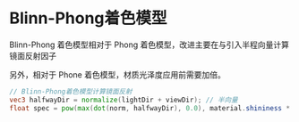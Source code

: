 # Blinn-Phong着色模型

Blinn-Phong 着色模型相对于 Phong 着色模型，改进主要在与引入半程向量计算镜面反射因子

另外，相对于 Phone 着色模型，材质光泽度应用前需要加倍。

```glsl
// Blinn-Phong着色模型计算镜面反射
vec3 halfwayDir = normalize(lightDir + viewDir); // 半向量
float spec = pow(max(dot(norm, halfwayDir), 0.0), material.shininess * 2); // 镜面反射因子，范围：0-1
```

